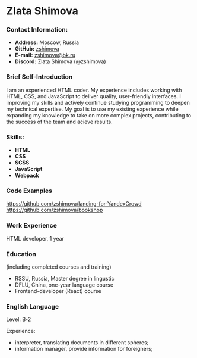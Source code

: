 # Zlata Shimova






### Contact Information:
* **Address:** Moscow, Russia
* **GitHub:** [zshimova](https://github.com/zshimova)
* **E-mail:** zshimova@bk.ru
* **Discord:** Zlata Shimova (@zshimova)






### Brief Self-Introduction 

I am an experienced HTML coder. My experience includes working with HTML, CSS, and JavaScript to deliver quality, user-friendly interfaces. I improving my skills and actively continue studying programming to deepen my technical expertise. My goal is to use my existing experience while expanding my knowledge to take on more complex projects, contributing to the success of the team and acieve results.






### Skills:
* **HTML**
* **CSS**
* **SCSS**
* **JavaScript**
* **Webpack**





### Code Examples
https://github.com/zshimova/landing-for-YandexCrowd
https://github.com/zshimova/bookshop





### Work Experience 

 HTML developer, 1 year






### Education 

(including completed courses and training)


* RSSU, Russia, Master degree in lingustic
* DFLU, China, one-year language course
* Frontend-developer (React) course






### English Language 



Level: B-2

Experience: 
* interpreter, translating documents in different spheres;
* information manager, provide information for foreigners;